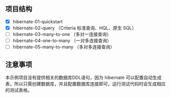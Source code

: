 ## 项目结构

- [x] hibernate-01-quickstart
- [x] hibernate-02-query （Criteria 标准查询、HQL、原生 SQL）
- [ ] hibernate-03-many-to-one （多对一连接查询）
- [ ] hibernate-04-one-to-many （一对多连接查询）
- [ ] hibernate-05-many-to-many （多对多连接查询）

## 注意事项

本示例项目没有提供相关的数据库DDL语句，因为 hibernate 可以配置自动生成表，所以只需创建数据库，并且配置数据库连接即可，运行测试代码时会生成相应的测试表格。